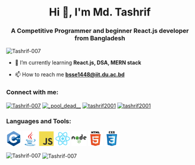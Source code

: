 <h1 align="center">Hi 👋, I'm Md. Tashrif</h1>
<h3 align="center">A Competitive Programmer and beginner React.js developer from Bangladesh</h3>

<p align="left"> <img src="https://komarev.com/ghpvc/?username=Tashrif-007&label=Profile%20views&color=0e75b6&style=flat" alt="Tashrif-007" /> </p>

- 🌱 I’m currently learning **React.js, DSA, MERN stack**

- 📫 How to reach me **bsse1448@iit.du.ac.bd**

<h3 align="left">Connect with me:</h3>
<p align="left">
<a href="https://www.facebook.com/tashrif.pro.9041" target="blank"><img align="center" src="https://raw.githubusercontent.com/rahuldkjain/github-profile-readme-generator/master/src/images/icons/Social/facebook.svg" alt="Tashrif-007" height="30" width="40" /></a>
<a href="https://www.instagram.com/_pool_dead__/" target="blank"><img align="center" src="https://raw.githubusercontent.com/rahuldkjain/github-profile-readme-generator/master/src/images/icons/Social/instagram.svg" alt="_pool_dead__" height="30" width="40" /></a>
<a href="https://codeforces.com/profile/Tashrif2001" target="blank"><img align="center" src="https://raw.githubusercontent.com/rahuldkjain/github-profile-readme-generator/master/src/images/icons/Social/codeforces.svg" alt="tashrif2001" height="30" width="40" /></a>
<a href="https://leetcode.com/Tashrif2001/" target="blank"><img align="center" src="https://raw.githubusercontent.com/rahuldkjain/github-profile-readme-generator/master/src/images/icons/Social/leet-code.svg" alt="tashrif2001" height="30" width="40" /></a>
</p>

<h3 align="left">Languages and Tools:</h3>
<p align="left">
   <img src="https://raw.githubusercontent.com/devicons/devicon/master/icons/cplusplus/cplusplus-original.svg" alt="cplusplus" width="40" height="40"/>
   <img src="https://raw.githubusercontent.com/devicons/devicon/master/icons/java/java-original.svg" alt="java" width="40" height="40"/>
   <img src="https://raw.githubusercontent.com/devicons/devicon/master/icons/javascript/javascript-original.svg" alt="javascript" width="40" height="40"/>
   <img src="https://raw.githubusercontent.com/devicons/devicon/master/icons/react/react-original.svg" alt="react" width="40" height="40"/>
   <img src="https://raw.githubusercontent.com/devicons/devicon/master/icons/nodejs/nodejs-original-wordmark.svg" alt="nodejs" width="40" height="40"/>
   <img src="https://raw.githubusercontent.com/devicons/devicon/master/icons/html5/html5-original-wordmark.svg" alt="html5" width="40" height="40"/>
   <img src="https://raw.githubusercontent.com/devicons/devicon/master/icons/css3/css3-original-wordmark.svg" alt="css3" width="40" height="40"/>
</p>

<p><img align="left" src="https://github-readme-stats.vercel.app/api/top-langs?username=Tashrif-007&show_icons=true&locale=en&layout=compact" alt="Tashrif-007" /></p>

<p>&nbsp;<img align="center" src="https://github-readme-stats.vercel.app/api?username=Tashrif-007&show_icons=true&locale=en" alt="Tashrif-007" /></p>
